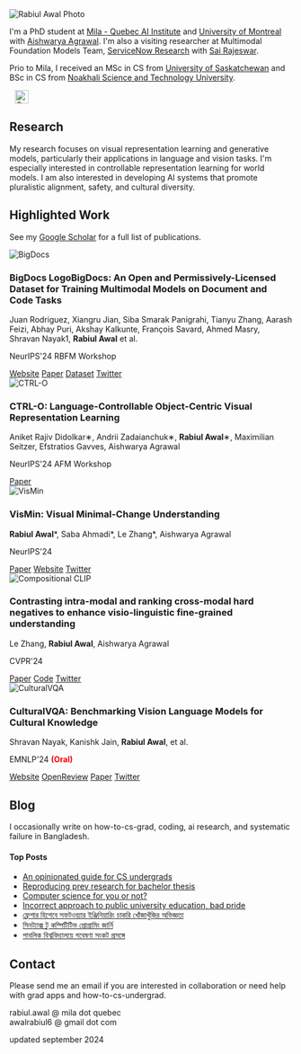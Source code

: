 <div class="profile">
  <img src="{{ '/img/rabiul+profic.jpg' | prepend: site.baseurl }}" alt="Rabiul Awal Photo">
</div>

I'm a PhD student at [Mila - Quebec AI Institute](https://mila.quebec/en/) and [University of Montreal](https://www.umontreal.ca/en/) with [Aishwarya Agrawal](https://www.iro.umontreal.ca/~agrawal/). I'm also a visiting researcher at Multimodal Foundation Models Team, [ServiceNow Research](https://www.servicenow.com/research/people.html) with [Sai Rajeswar](https://sairajeswar.com/).

Prio to Mila, I received an MSc in CS from [University of Saskatchewan](https://www.cs.usask.ca/) and BSc in CS from [Noakhali Science and Technology University](https://nstu.edu.bd/).

<span style="display: inline-flex; align-items: center; gap: 10px;">
    <a href="https://twitter.com/_rabiulawal" target="_blank" rel="noopener noreferrer" style="display: inline-flex; align-items: center; text-decoration: none;">
      <i class="fab fa-twitter" style="font-size: 24px; color: #1DA1F2;"></i>
    </a>
    <a href="https://scholar.google.ca/citations?user=oOcLfUMAAAAJ&hl=en" style="display: inline-flex; align-items: center; text-decoration: none;">
        <img src="{{ '/img/google-scholar-icon.svg' | prepend: site.baseurl }}" alt="Google Scholar Icon" style="width:24px; height:24px;"> <!-- Increased size -->
    </a>
    <a href="{{ '/pdf/rabiul_awal_resume.pdf' | prepend: site.baseurl }}" style="display: inline-flex; align-items: center; text-decoration: none;">
        <i class="fas fa-file-alt" style="font-size: 24px;"></i> <!-- Increased size -->
    </a>
    <a href="http://nlpdhaka.com/" style="display: inline-flex; align-items: center; text-decoration: none;">
        <i class="fas fa-users" style="font-size: 24px;"></i> <!-- Increased size -->
    </a>
</span>


## Research
My research focuses on visual representation learning and generative models, particularly their applications in language and vision tasks. I'm especially interested in controllable representation learning for world models. I am also interested in developing AI systems that promote pluralistic alignment, safety, and cultural diversity.

## Highlighted Work
See my [Google Scholar](https://scholar.google.ca/citations?user=oOcLfUMAAAAJ&hl=en) for a full list of publications.
<div class="publication-list">

  <div class="publication-item">
    <img src="{{ site.baseurl }}/img/papers/bigdocs_thumb_24.png" alt="BigDocs" class="publication-image">
    <div class="publication-details">
      <h3 class="publication-title">BigDocs LogoBigDocs: An Open and Permissively-Licensed Dataset for Training Multimodal Models on Document and Code Tasks</h3>
      <p class="publication-authors">Juan Rodriguez, Xiangru Jian, Siba Smarak Panigrahi, Tianyu Zhang, Aarash Feizi, Abhay Puri, Akshay Kalkunte, François Savard, Ahmed Masry, Shravan Nayak1, <strong>Rabiul Awal</strong> et al.</p>
      <p class="publication-venue">NeurIPS'24 RBFM Workshop</p>
      <div class="publication-links">
        <a href="https://bigdocs.github.io/">Website</a>
        <a href="https://arxiv.org/abs/2412.04626">Paper</a>
        <a href="https://huggingface.co/datasets/ServiceNow/BigDocs-Bench">Dataset</a>
        <a href="https://x.com/joanrod_ai/status/1866549342431219853">Twitter</a>
      </div>
    </div>
  </div>


  <div class="publication-item">
    <img src="{{ site.baseurl }}/img/papers/ctrlo_thumb_24.png" alt="CTRL-O" class="publication-image">
    <div class="publication-details">
      <h3 class="publication-title">CTRL-O: Language-Controllable Object-Centric Visual Representation Learning</h3>
      <p class="publication-authors">Aniket Rajiv Didolkar∗, Andrii Zadaianchuk∗, <strong>Rabiul Awal</strong>∗, Maximilian Seitzer, Efstratios Gavves, Aishwarya Agrawal</p>
      <p class="publication-venue">NeurIPS'24 AFM Workshop</p>
      <div class="publication-links">
        <a href="https://openreview.net/pdf?id=BE2u2KF4Tb">Paper</a>
      </div>
    </div>
  </div>

  <div class="publication-item">
    <img src="{{ site.baseurl }}/img/papers/vismin_thumb_24.png" alt="VisMin" class="publication-image">
    <div class="publication-details">
      <h3 class="publication-title">VisMin: Visual Minimal-Change Understanding</h3>
      <p class="publication-authors"><strong>Rabiul Awal</strong>*,  Saba Ahmadi*, Le Zhang*, Aishwarya Agrawal</p>
      <p class="publication-venue">NeurIPS'24</p>
      <div class="publication-links">
        <a href="https://arxiv.org/pdf/2407.16772">Paper</a>
        <a href="https://vismin.net/">Website</a>
        <a href="https://x.com/_rabiulawal/status/1816546284549112220">Twitter</a>
      </div>
    </div>
  </div>

  <div class="publication-item">
    <img src="{{ site.baseurl }}/img/papers/ceclip_thumb_23.png" alt="Compositional CLIP" class="publication-image">
    <div class="publication-details">
      <h3 class="publication-title">Contrasting intra-modal and ranking cross-modal hard negatives to enhance visio-linguistic fine-grained understanding</h3>
      <p class="publication-authors">Le Zhang, <strong>Rabiul Awal</strong>, Aishwarya Agrawal</p>
      <p class="publication-venue">CVPR'24</p>
      <div class="publication-links">
        <a href="https://arxiv.org/abs/2306.08832">Paper</a>
        <a href="https://github.com/lezhang7/Enhance-FineGrained">Code</a>
        <a href="https://x.com/Le_Zhang7/status/1670813884368973826">Twitter</a>
      </div>
    </div>
  </div>


  <div class="publication-item">
    <img src="{{ site.baseurl }}/img/papers/culturalvqa_thumb_24.png" alt="CulturalVQA" class="publication-image">
    <div class="publication-details">
      <h3 class="publication-title">CulturalVQA: Benchmarking Vision Language Models for Cultural Knowledge</h3>
      <p class="publication-authors">Shravan Nayak, Kanishk Jain, <strong>Rabiul Awal</strong>, et al.</p>
      <p class="publication-venue">EMNLP'24 <span style="color: red; font-weight: bold;">(Oral)</span></p>
      <div class="publication-links">
        <a href="https://culturalvqa.org">Website</a>
        <a href="https://openreview.net/forum?id=Qw5KhoZOtA#discussion">OpenReview</a>
        <a href="https://arxiv.org/pdf/2306.09996">Paper</a>
        <a href="https://x.com/PShravannayak/status/1814327038972440657">Twitter</a>
      </div>
    </div>
  </div>

</div>

## Blog
I occasionally write on how-to-cs-grad, coding, ai research, and systematic failure in Bangladesh.

<div class="popular-posts bg-light-gray p-24">
<h4> Top Posts </h4>
    <ul>
        <li> <a href="https://rabiul.me/cs/2022/10/23/an-opinionated-guide-for-cs-undergrads/">An opinionated guide for CS undergrads</a> </li>
        <li> <a href="https://rabiul.me/cs/2020/07/01/reproducing-sota-works-as-a-pathway-to-get-into-research-and-preparation-for-a-bachelor-thesis/">Reproducing prev research for bachelor thesis</a> </li>
        <li> <a href="https://rabiul.me/cs/2017/11/08/computer-science-for-you-or-not-words-for-nstuan/">Computer science for you or not?</a> </li>
        <li> <a href="https://rabiul.me/cs/2017/11/10/pride-and-prejudice-public-university-of-bangladesh/">Incorrect approach to public university education, bad pride</a> </li>
        <li> <a href="https://rabiul.me/cs/2019/01/30/software-engineering-job-hacking-as-a-fresh-graduate-nstu/">ফ্রেশার হিশেবে সফটওয়্যার ইঞ্জিনিয়ারিং চাকরি খোঁজাখুঁজির অভিজ্ঞতা</a> </li>
        <li> <a href="https://rabiul.me/computation/2016/05/01/syntax-to-competitive-programming">সিনট্যাক্স টু কম্পিটিটিভ প্রোগ্রামিং জার্নি</a> </li>
        <li> <a href="https://rabiul.me/cs/2018/10/29/public-university-research/">পাবলিক বিশ্ববিদ্যালয়ে গবেষণা সংকট প্রসঙ্গে
</a> </li>
    </ul>
</div>

## Contact 
Please send me an email if you are interested in collaboration or need help with grad apps and how-to-cs-undergrad.

rabiul.awal @ mila dot quebec  
awalrabiul6 @ gmail dot com

updated september 2024